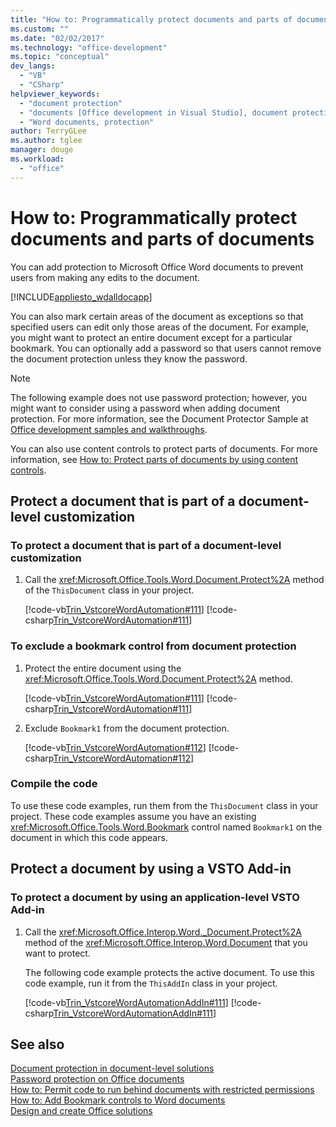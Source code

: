 ```yaml
---
title: "How to: Programmatically protect documents and parts of documents"
ms.custom: ""
ms.date: "02/02/2017"
ms.technology: "office-development"
ms.topic: "conceptual"
dev_langs: 
  - "VB"
  - "CSharp"
helpviewer_keywords: 
  - "document protection"
  - "documents [Office development in Visual Studio], document protection"
  - "Word documents, protection"
author: TerryGLee
ms.author: tglee
manager: douge
ms.workload: 
  - "office"
---
```

# How to: Programmatically protect documents and parts of documents
  You can add protection to Microsoft Office Word documents to prevent users from making any edits to the document.  
  
 [!INCLUDE[appliesto_wdalldocapp](../vsto/includes/appliesto-wdalldocapp-md.md)]  
  
 You can also mark certain areas of the document as exceptions so that specified users can edit only those areas of the document. For example, you might want to protect an entire document except for a particular bookmark. You can optionally add a password so that users cannot remove the document protection unless they know the password.  
  
> [!NOTE]  
>  The following example does not use password protection; however, you might want to consider using a password when adding document protection. For more information, see the Document Protector Sample at [Office development samples and walkthroughs](../vsto/office-development-samples-and-walkthroughs.md).  
  
 You can also use content controls to protect parts of documents. For more information, see [How to: Protect parts of documents by using content controls](../vsto/how-to-protect-parts-of-documents-by-using-content-controls.md).  
  
## Protect a document that is part of a document-level customization  
  
### To protect a document that is part of a document-level customization  
  
1.  Call the <xref:Microsoft.Office.Tools.Word.Document.Protect%2A> method of the `ThisDocument` class in your project.  
  
     [!code-vb[Trin_VstcoreWordAutomation#111](../vsto/codesnippet/VisualBasic/Trin_VstcoreWordAutomationVB/ThisDocument.vb#111)]
     [!code-csharp[Trin_VstcoreWordAutomation#111](../vsto/codesnippet/CSharp/Trin_VstcoreWordAutomationCS/ThisDocument.cs#111)]  
  
### To exclude a bookmark control from document protection  
  
1.  Protect the entire document using the <xref:Microsoft.Office.Tools.Word.Document.Protect%2A> method.  
  
     [!code-vb[Trin_VstcoreWordAutomation#111](../vsto/codesnippet/VisualBasic/Trin_VstcoreWordAutomationVB/ThisDocument.vb#111)]
     [!code-csharp[Trin_VstcoreWordAutomation#111](../vsto/codesnippet/CSharp/Trin_VstcoreWordAutomationCS/ThisDocument.cs#111)]  
  
2.  Exclude `Bookmark1` from the document protection.  
  
     [!code-vb[Trin_VstcoreWordAutomation#112](../vsto/codesnippet/VisualBasic/Trin_VstcoreWordAutomationVB/ThisDocument.vb#112)]
     [!code-csharp[Trin_VstcoreWordAutomation#112](../vsto/codesnippet/CSharp/Trin_VstcoreWordAutomationCS/ThisDocument.cs#112)]  
  
### Compile the code  
 To use these code examples, run them from the `ThisDocument` class in your project. These code examples assume you have an existing <xref:Microsoft.Office.Tools.Word.Bookmark> control named `Bookmark1` on the document in which this code appears.  
  
## Protect a document by using a VSTO Add-in  
  
### To protect a document by using an application-level VSTO Add-in  
  
1.  Call the <xref:Microsoft.Office.Interop.Word._Document.Protect%2A> method of the <xref:Microsoft.Office.Interop.Word.Document> that you want to protect.  
  
     The following code example protects the active document. To use this code example, run it from the `ThisAddIn` class in your project.  
  
     [!code-vb[Trin_VstcoreWordAutomationAddIn#111](../vsto/codesnippet/VisualBasic/Trin_VstcoreWordAutomationAddIn/ThisAddIn.vb#111)]
     [!code-csharp[Trin_VstcoreWordAutomationAddIn#111](../vsto/codesnippet/CSharp/Trin_VstcoreWordAutomationAddIn/ThisAddIn.cs#111)]  
  
## See also  
 [Document protection in document-level solutions](../vsto/document-protection-in-document-level-solutions.md)   
 [Password protection on Office documents](../vsto/password-protection-on-office-documents.md)   
 [How to: Permit code to run behind documents with restricted permissions](../vsto/how-to-permit-code-to-run-behind-documents-with-restricted-permissions.md)   
 [How to: Add Bookmark controls to Word documents](../vsto/how-to-add-bookmark-controls-to-word-documents.md)   
 [Design and create Office solutions](../vsto/designing-and-creating-office-solutions.md)  
